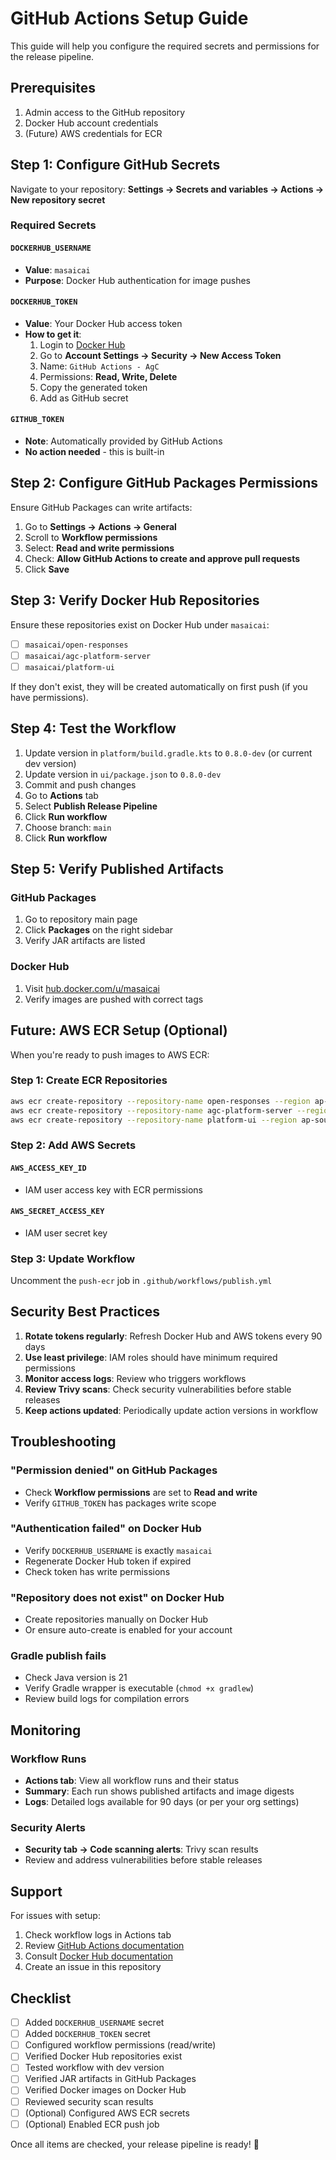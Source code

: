 # GitHub Actions Setup Guide

This guide will help you configure the required secrets and permissions for the release pipeline.

## Prerequisites

1. Admin access to the GitHub repository
2. Docker Hub account credentials
3. (Future) AWS credentials for ECR

## Step 1: Configure GitHub Secrets

Navigate to your repository: **Settings → Secrets and variables → Actions → New repository secret**

### Required Secrets

#### `DOCKERHUB_USERNAME`
- **Value**: `masaicai`
- **Purpose**: Docker Hub authentication for image pushes

#### `DOCKERHUB_TOKEN`
- **Value**: Your Docker Hub access token
- **How to get it**:
  1. Login to [Docker Hub](https://hub.docker.com/)
  2. Go to **Account Settings → Security → New Access Token**
  3. Name: `GitHub Actions - AgC`
  4. Permissions: **Read, Write, Delete**
  5. Copy the generated token
  6. Add as GitHub secret

#### `GITHUB_TOKEN`
- **Note**: Automatically provided by GitHub Actions
- **No action needed** - this is built-in

## Step 2: Configure GitHub Packages Permissions

Ensure GitHub Packages can write artifacts:

1. Go to **Settings → Actions → General**
2. Scroll to **Workflow permissions**
3. Select: **Read and write permissions**
4. Check: **Allow GitHub Actions to create and approve pull requests**
5. Click **Save**

## Step 3: Verify Docker Hub Repositories

Ensure these repositories exist on Docker Hub under `masaicai`:

- [ ] `masaicai/open-responses`
- [ ] `masaicai/agc-platform-server`
- [ ] `masaicai/platform-ui`

If they don't exist, they will be created automatically on first push (if you have permissions).

## Step 4: Test the Workflow

1. Update version in `platform/build.gradle.kts` to `0.8.0-dev` (or current dev version)
2. Update version in `ui/package.json` to `0.8.0-dev`
3. Commit and push changes
4. Go to **Actions** tab
5. Select **Publish Release Pipeline**
6. Click **Run workflow**
7. Choose branch: `main`
8. Click **Run workflow**

## Step 5: Verify Published Artifacts

### GitHub Packages
1. Go to repository main page
2. Click **Packages** on the right sidebar
3. Verify JAR artifacts are listed

### Docker Hub
1. Visit [hub.docker.com/u/masaicai](https://hub.docker.com/u/masaicai)
2. Verify images are pushed with correct tags

## Future: AWS ECR Setup (Optional)

When you're ready to push images to AWS ECR:

### Step 1: Create ECR Repositories

```bash
aws ecr create-repository --repository-name open-responses --region ap-south-1
aws ecr create-repository --repository-name agc-platform-server --region ap-south-1
aws ecr create-repository --repository-name platform-ui --region ap-south-1
```

### Step 2: Add AWS Secrets

#### `AWS_ACCESS_KEY_ID`
- IAM user access key with ECR permissions

#### `AWS_SECRET_ACCESS_KEY`
- IAM user secret key

### Step 3: Update Workflow

Uncomment the `push-ecr` job in `.github/workflows/publish.yml`

## Security Best Practices

1. **Rotate tokens regularly**: Refresh Docker Hub and AWS tokens every 90 days
2. **Use least privilege**: IAM roles should have minimum required permissions
3. **Monitor access logs**: Review who triggers workflows
4. **Review Trivy scans**: Check security vulnerabilities before stable releases
5. **Keep actions updated**: Periodically update action versions in workflow

## Troubleshooting

### "Permission denied" on GitHub Packages
- Check **Workflow permissions** are set to **Read and write**
- Verify `GITHUB_TOKEN` has packages write scope

### "Authentication failed" on Docker Hub
- Verify `DOCKERHUB_USERNAME` is exactly `masaicai`
- Regenerate Docker Hub token if expired
- Check token has write permissions

### "Repository does not exist" on Docker Hub
- Create repositories manually on Docker Hub
- Or ensure auto-create is enabled for your account

### Gradle publish fails
- Check Java version is 21
- Verify Gradle wrapper is executable (`chmod +x gradlew`)
- Review build logs for compilation errors

## Monitoring

### Workflow Runs
- **Actions tab**: View all workflow runs and their status
- **Summary**: Each run shows published artifacts and image digests
- **Logs**: Detailed logs available for 90 days (or per your org settings)

### Security Alerts
- **Security tab → Code scanning alerts**: Trivy scan results
- Review and address vulnerabilities before stable releases

## Support

For issues with setup:
1. Check workflow logs in Actions tab
2. Review [GitHub Actions documentation](https://docs.github.com/en/actions)
3. Consult [Docker Hub documentation](https://docs.docker.com/docker-hub/)
4. Create an issue in this repository

## Checklist

- [ ] Added `DOCKERHUB_USERNAME` secret
- [ ] Added `DOCKERHUB_TOKEN` secret
- [ ] Configured workflow permissions (read/write)
- [ ] Verified Docker Hub repositories exist
- [ ] Tested workflow with dev version
- [ ] Verified JAR artifacts in GitHub Packages
- [ ] Verified Docker images on Docker Hub
- [ ] Reviewed security scan results
- [ ] (Optional) Configured AWS ECR secrets
- [ ] (Optional) Enabled ECR push job

Once all items are checked, your release pipeline is ready! 🚀

